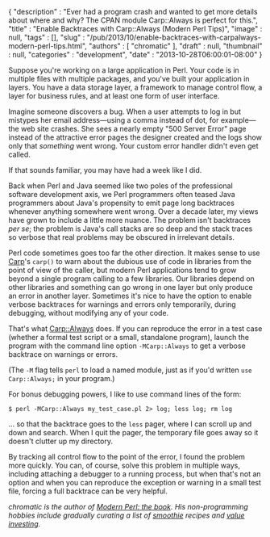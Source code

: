 {
   "description" : "Ever had a program crash and wanted to get more details about where and why? The CPAN module Carp::Always is perfect for this.",
   "title" : "Enable Backtraces with Carp::Always (Modern Perl Tips)",
   "image" : null,
   "tags" : [],
   "slug" : "/pub/2013/10/enable-backtraces-with-carpalways-modern-perl-tips.html",
   "authors" : [
      "chromatic"
   ],
   "draft" : null,
   "thumbnail" : null,
   "categories" : "development",
   "date" : "2013-10-28T06:00:01-08:00"
}



Suppose you're working on a large application in Perl. Your code is in multiple files with multiple packages, and you've built your application in layers. You have a data storage layer, a framework to manage control flow, a layer for business rules, and at least one form of user interface.

Imagine someone discovers a bug. When a user attempts to log in but mistypes her email address—using a comma instead of dot, for example—the web site crashes. She sees a nearly empty "500 Server Error" page instead of the attractive error pages the designer created and the logs show only that *something* went wrong. Your custom error handler didn't even get called.

If that sounds familiar, you may have had a week like I did.

Back when Perl and Java seemed like two poles of the professional software development axis, we Perl programmers often teased Java programmers about Java's propensity to emit page long backtraces whenever anything somewhere went wrong. Over a decade later, my views have grown to include a little more nuance. The problem isn't backtraces *per se*; the problem is Java's call stacks are so deep and the stack traces so verbose that real problems may be obscured in irrelevant details.

Perl code sometimes goes too far the other direction. It makes sense to use [Carp](http://search.cpan.org/perldoc?Carp)'s `carp()` to warn about the dubious use of code in libraries from the point of view of the caller, but modern Perl applications tend to grow beyond a single program calling to a few libraries. Our libraries depend on other libraries and something can go wrong in one layer but only produce an error in another layer. Sometimes it's nice to have the option to enable verbose backtraces for warnings and errors only temporarily, during debugging, without modifying any of your code.

That's what [Carp::Always](http://search.cpan.org/perldoc?Carp::Always) does. If you can reproduce the error in a test case (whether a formal test script or a small, standalone program), launch the program with the command line option `-MCarp::Always` to get a verbose backtrace on warnings or errors.

(The `-M` flag tells `perl` to load a named module, just as if you'd written `use Carp::Always;` in your program.)

For bonus debugging powers, I like to use command lines of the form:

    $ perl -MCarp::Always my_test_case.pl 2> log; less log; rm log

... so that the backtrace goes to the `less` pager, where I can scroll up and down and search. When I quit the pager, the temporary file goes away so it doesn't clutter up my directory.

By tracking all control flow to the point of the error, I found the problem more quickly. You can, of course, solve this problem in multiple ways, including attaching a debugger to a running process, but when that's not an option and when you can reproduce the exception or warning in a small test file, forcing a full backtrace can be very helpful.

*chromatic is the author of [Modern Perl: the book](http://modernperlbooks.com/books/modern_perl/). His non-programming hobbies include gradually curating a list of [smoothie](https://blenderrecipereviews.com/recipes/smoothies/how-to-make-a-smoothie) recipes and [value investing](https://trendshare.org/how-to-invest/).*
